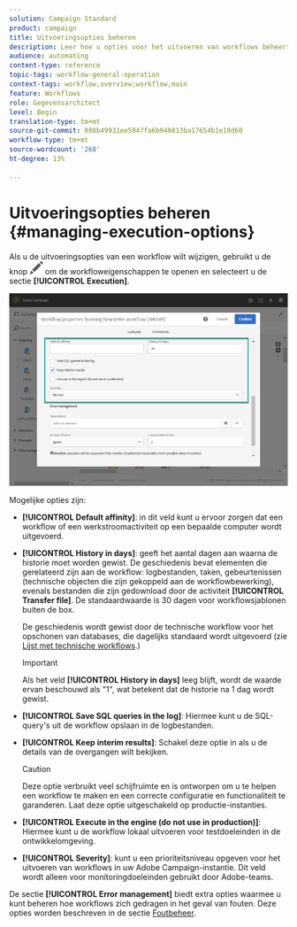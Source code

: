 ```yaml
---
solution: Campaign Standard
product: campaign
title: Uitvoeringsopties beheren
description: Leer hoe u opties voor het uitvoeren van workflows beheert.
audience: automating
content-type: reference
topic-tags: workflow-general-operation
context-tags: workflow,overview;workflow,main
feature: Workflows
role: Gegevensarchitect
level: Begin
translation-type: tm+mt
source-git-commit: 088b49931ee5047fa6b949813ba17654b1e10d60
workflow-type: tm+mt
source-wordcount: '268'
ht-degree: 13%

---
```



# Uitvoeringsopties beheren {#managing-execution-options}

Als u de uitvoeringsopties van een workflow wilt wijzigen, gebruikt u de knop ![](assets/edit_darkgrey-24px.png) om de workfloweigenschappen te openen en selecteert u de sectie **[!UICONTROL Execution]**.

![](assets/wkf_execution_6.png)

Mogelijke opties zijn:

* **[!UICONTROL Default affinity]**: in dit veld kunt u ervoor zorgen dat een workflow of een werkstroomactiviteit op een bepaalde computer wordt uitgevoerd.

* **[!UICONTROL History in days]**: geeft het aantal dagen aan waarna de historie moet worden gewist. De geschiedenis bevat elementen die gerelateerd zijn aan de workflow: logbestanden, taken, gebeurtenissen (technische objecten die zijn gekoppeld aan de workflowbewerking), evenals bestanden die zijn gedownload door de activiteit **[!UICONTROL Transfer file]**. De standaardwaarde is 30 dagen voor workflowsjablonen buiten de box.

   De geschiedenis wordt gewist door de technische workflow voor het opschonen van databases, die dagelijks standaard wordt uitgevoerd (zie [Lijst met technische workflows](../../administration/using/technical-workflows.md).)

   >[!IMPORTANT]
   >
   >Als het veld **[!UICONTROL History in days]** leeg blijft, wordt de waarde ervan beschouwd als &quot;1&quot;, wat betekent dat de historie na 1 dag wordt gewist.

* **[!UICONTROL Save SQL queries in the log]**: Hiermee kunt u de SQL-query&#39;s uit de workflow opslaan in de logbestanden.

* **[!UICONTROL Keep interim results]**: Schakel deze optie in als u de details van de overgangen wilt bekijken.

   >[!CAUTION]
   >
   >Deze optie verbruikt veel schijfruimte en is ontworpen om u te helpen een workflow te maken en een correcte configuratie en functionaliteit te garanderen. Laat deze optie uitgeschakeld op productie-instanties.

* **[!UICONTROL Execute in the engine (do not use in production)]**: Hiermee kunt u de workflow lokaal uitvoeren voor testdoeleinden in de ontwikkelomgeving.

* **[!UICONTROL Severity]**: kunt u een prioriteitsniveau opgeven voor het uitvoeren van workflows in uw Adobe Campaign-instantie. Dit veld wordt alleen voor monitoringdoeleinden gebruikt door Adobe-teams.

De sectie **[!UICONTROL Error management]** biedt extra opties waarmee u kunt beheren hoe workflows zich gedragen in het geval van fouten. Deze opties worden beschreven in de sectie [Foutbeheer](../../automating/using/monitoring-workflow-execution.md#error-management).
